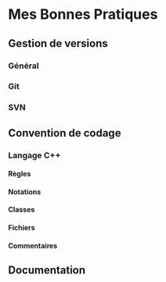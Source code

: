 Mes Bonnes Pratiques
====================

Gestion de versions
-------------------

### Général

### Git

### SVN

Convention de codage
--------------------

### Langage C++

#### Règles

#### Notations

#### Classes

#### Fichiers

#### Commentaires

Documentation
-------------
